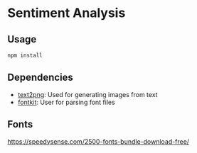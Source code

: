 # Sentiment Analysis

## Usage

```bash
npm install
```

## Dependencies

* [text2png](https://github.com/tkrkt/text2png): Used for
generating images from text
* [fontkit](https://github.com/foliojs/fontkit): User for
parsing font files

## Fonts

https://speedysense.com/2500-fonts-bundle-download-free/
